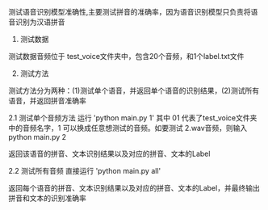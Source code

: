 测试语音识别模型准确性,主要测试拼音的准确率，因为语音识别模型只负责将语音识别为汉语拼音

1. 测试数据

测试数据音频位于 test_voice文件夹中，包含20个音频，和1个label.txt文件



2. 测试方法

测试方法分为两种：(1)测试单个语音，并返回单个语音的识别结果，(2)测试所有语音，并返回拼音准确率



2.1 测试单个音频方法
运行 'python main.py 1' 其中 01 代表了test_voice文件夹中的音频名字，1 可以换成任意想测试的音频。如要测试 2.wav音频，则输入 python main.py 2

返回该语音的拼音、文本识别结果以及对应的拼音、文本的Label



2.2 测试所有音频
直接运行 'python main.py all'

返回每个语音的拼音、文本识别结果以及对应的拼音、文本的Label，并最终输出拼音和文本的识别准确率